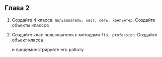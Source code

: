 ## Глава 2

1. Создайте 4 класса: ```пользователь, хост, сеть, компьютер```. Создайте объекты классов

2. Создайте клас пользователя с методами  ```fio, profession```. Создайте объект класса

   и продемонстрируйте его работу.
